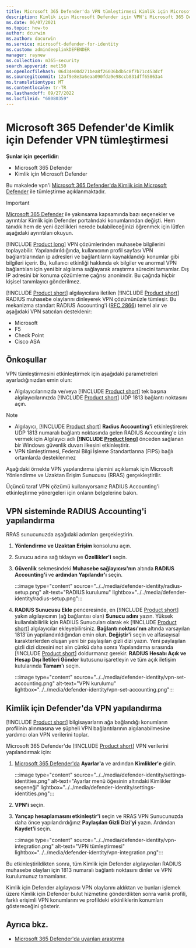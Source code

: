 ```yaml
---
title: Microsoft 365 Defender'da VPN tümleştirmesi Kimlik için Microsoft Defender
description: Kimlik için Microsoft Defender için VPN'i Microsoft 365 Defender ile tümleştirerek muhasebe bilgilerini toplamayı öğrenin
ms.date: 06/07/2021
ms.topic: how-to
author: dcurwin
ms.author: dacurwin
ms.service: microsoft-defender-for-identity
ms.custom: admindeeplinkDEFENDER
manager: raynew
ms.collection: m365-security
search.appverid: met150
ms.openlocfilehash: 06d34e00d271bea8f26036bdb5c8f7b71c453dcf
ms.sourcegitcommit: 12af9e8e3a6eaa090fda9e98ccb831dff65863a4
ms.translationtype: MT
ms.contentlocale: tr-TR
ms.lasthandoff: 09/27/2022
ms.locfileid: "68080359"
---
```

# <a name="defender-for-identity-vpn-integration-in-microsoft-365-defender"></a>Microsoft 365 Defender'de Kimlik için Defender VPN tümleştirmesi

**Şunlar için geçerlidir:**

- Microsoft 365 Defender
- Kimlik için Microsoft Defender

Bu makalede vpn'i [Microsoft 365 Defender'da Kimlik için Microsoft Defender](/defender-for-identity) ile tümleştirme açıklanmaktadır[](/microsoft-365/security/defender/overview-security-center).

>[!IMPORTANT]
><a href="https://go.microsoft.com/fwlink/p/?linkid=2077139" target="_blank">Microsoft 365 Defender</a> ile yakınsama kapsamında bazı seçenekler ve ayrıntılar Kimlik için Defender portalındaki konumlarından değişti. Hem tanıdık hem de yeni özellikleri nerede bulabileceğinizi öğrenmek için lütfen aşağıdaki ayrıntıları okuyun.

[!INCLUDE [Product long](includes/product-long.md)] VPN çözümlerinden muhasebe bilgilerini toplayabilir. Yapılandırıldığında, kullanıcının profil sayfası VPN bağlantılarından ip adresleri ve bağlantıların kaynaklandığı konumlar gibi bilgileri içerir. Bu, kullanıcı etkinliği hakkında ek bilgiler ve anormal VPN bağlantıları için yeni bir algılama sağlayarak araştırma sürecini tamamlar. Dış IP adresini bir konuma çözümleme çağrısı anonimdir. Bu çağrıda hiçbir kişisel tanımlayıcı gönderilmez.

[!INCLUDE [Product short](includes/product-short.md)] algılayıcılara iletilen [!INCLUDE [Product short](includes/product-short.md)] RADIUS muhasebe olaylarını dinleyerek VPN çözümünüzle tümleşir. Bu mekanizma standart RADIUS Accounting'i ([RFC 2866](https://tools.ietf.org/html/rfc2866)) temel alır ve aşağıdaki VPN satıcıları desteklenir:

- Microsoft
- F5
- Check Point
- Cisco ASA

## <a name="prerequisites"></a>Önkoşullar

VPN tümleştirmesini etkinleştirmek için aşağıdaki parametreleri ayarladığınızdan emin olun:

- Algılayıcılarınızda ve/veya [!INCLUDE [Product short](includes/product-short.md)] tek başına algılayıcılarınızda [!INCLUDE [Product short](includes/product-short.md)] UDP 1813 bağlantı noktasını açın.

> [!NOTE]
>
> - Algılayıcı, [!INCLUDE [Product short](includes/product-short.md)] **Radius Accounting'i** etkinleştirerek UDP 1813 numaralı bağlantı noktasında gelen RADIUS Accounting'e izin vermek için Algılayıcı adlı **[!INCLUDE [Product long](includes/product-long.md)]** önceden sağlanan bir Windows güvenlik duvarı ilkesini etkinleştirir.
> - VPN tümleştirmesi, Federal Bilgi İşleme Standartlarına (FIPS) bağlı ortamlarda desteklenmez

Aşağıdaki örnekte VPN yapılandırma işlemini açıklamak için Microsoft Yönlendirme ve Uzaktan Erişim Sunucusu (RRAS) gerçekleştirilir.

Üçüncü taraf VPN çözümü kullanıyorsanız RADIUS Accounting'i etkinleştirme yönergeleri için onların belgelerine bakın.

## <a name="configure-radius-accounting-on-the-vpn-system"></a>VPN sisteminde RADIUS Accounting'i yapılandırma

RRAS sunucunuzda aşağıdaki adımları gerçekleştirin.

1. **Yönlendirme ve Uzaktan Erişim** konsolunu açın.
1. Sunucu adına sağ tıklayın ve **Özellikler'i** seçin.
1. **Güvenlik** sekmesindeki **Muhasebe sağlayıcısı'nın** altında **RADIUS Accounting'i** ve **ardından Yapılandır'ı** seçin.

   :::image type="content" source="../../media/defender-identity/radius-setup.png" alt-text="RADIUS kurulumu" lightbox="../../media/defender-identity/radius-setup.png":::

1. **RADIUS Sunucusu Ekle** penceresinde, en [!INCLUDE [Product short](includes/product-short.md)] yakın algılayıcının (ağ bağlantısı olan) **Sunucu adını** yazın. Yüksek kullanılabilirlik için RADIUS Sunucuları olarak ek [!INCLUDE [Product short](includes/product-short.md)] algılayıcılar ekleyebilirsiniz. **Bağlantı noktası'nın** altında varsayılan 1813'ün yapılandırıldığından emin olun. **Değiştir'i** seçin ve alfasayısal karakterlerden oluşan yeni bir paylaşılan gizli dizi yazın. Yeni paylaşılan gizli dizi dizesini not alın çünkü daha sonra Yapılandırma sırasında [!INCLUDE [Product short](includes/product-short.md)] doldurmanız gerekir. **RADIUS Hesabı Açık ve Hesap Dışı İletileri Gönder** kutusunu işaretleyin ve tüm açık iletişim kutularında **Tamam'ı** seçin.

   :::image type="content" source="../../media/defender-identity/vpn-set-accounting.png" alt-text="VPN kurulumu" lightbox="../../media/defender-identity/vpn-set-accounting.png":::

## <a name="configure-vpn-in-defender-for-identity"></a>Kimlik için Defender'da VPN yapılandırma

[!INCLUDE [Product short](includes/product-short.md)] bilgisayarların ağa bağlandığı konumların profilinin alınmasına ve şüpheli VPN bağlantılarının algılanabilmesine yardımcı olan VPN verilerini toplar.

Microsoft 365 Defender'de [!INCLUDE [Product short](includes/product-short.md)] VPN verilerini yapılandırmak için:

1. <a href="https://go.microsoft.com/fwlink/p/?linkid=2077139" target="_blank">Microsoft 365 Defender'da</a> **Ayarlar'a** ve ardından **Kimlikler'e** gidin.

   :::image type="content" source="../../media/defender-identity/settings-identities.png" alt-text="Ayarlar menü öğesinin altındaki Kimlikler seçeneği" lightbox="../../media/defender-identity/settings-identities.png":::

1. **VPN'i** seçin.
1. **Yarıçap hesaplamasını etkinleştir'i** seçin ve RRAS VPN Sunucunuzda daha önce yapılandırdığınız **Paylaşılan Gizli Dizi'yi** yazın. Ardından **Kaydet'i** seçin.

   :::image type="content" source="../../media/defender-identity/vpn-integration.png" alt-text="VPN tümleştirmesi" lightbox="../../media/defender-identity/vpn-integration.png":::

Bu etkinleştirildikten sonra, tüm Kimlik için Defender algılayıcıları RADIUS muhasebe olayları için 1813 numaralı bağlantı noktasını dinler ve VPN kurulumunuz tamamlanır.

Kimlik için Defender algılayıcısı VPN olaylarını aldıktan ve bunları işlemek üzere Kimlik için Defender bulut hizmetine gönderdikten sonra varlık profili, farklı erişimli VPN konumlarını ve profildeki etkinliklerin konumları göstereceğini gösterir.

## <a name="see-also"></a>Ayrıca bkz.

- [Microsoft 365 Defender'da uyarıları araştırma](../defender/investigate-alerts.md)
